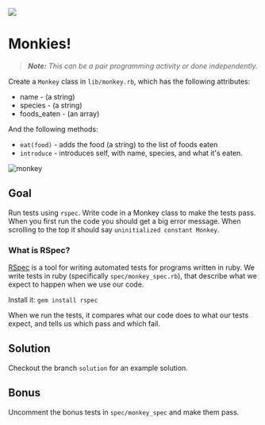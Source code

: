 ![](https://ga-dash.s3.amazonaws.com/production/assets/logo-9f88ae6c9c3871690e33280fcf557f33.png)

# Monkies!

> ***Note:*** *This can be a pair programming activity or done independently.*

Create a `Monkey` class in `lib/monkey.rb`, which has the following attributes:
* name - (a string)
* species - (a string)
* foods_eaten - (an array)

And the following methods:

* `eat(food)` - adds the food (a string) to the list of foods eaten
* `introduce` - introduces self, with name, species, and what it's eaten.

![monkey](http://thewondrous.com/wp-content/uploads/2015/04/funny-images-of-monkey.jpg)

## Goal

Run tests using `rspec`. Write code in a Monkey class to make the tests pass. When you first run the code you should get a big error message. When scrolling to the top it should say `uninitialized constant Monkey`.

### What is RSpec?

[RSpec](http://rspec.info/) is a tool for writing automated tests for programs written in ruby. We write tests in ruby (specifically `spec/monkey_spec.rb`), that describe what we expect to happen when we use our code.

Install it: `gem install rspec`

When we run the tests, it compares what our code does to what our tests expect, and tells us which pass and which fail.

## Solution

Checkout the branch `solution` for an example solution.


## Bonus

Uncomment the bonus tests in `spec/monkey_spec` and make them pass.